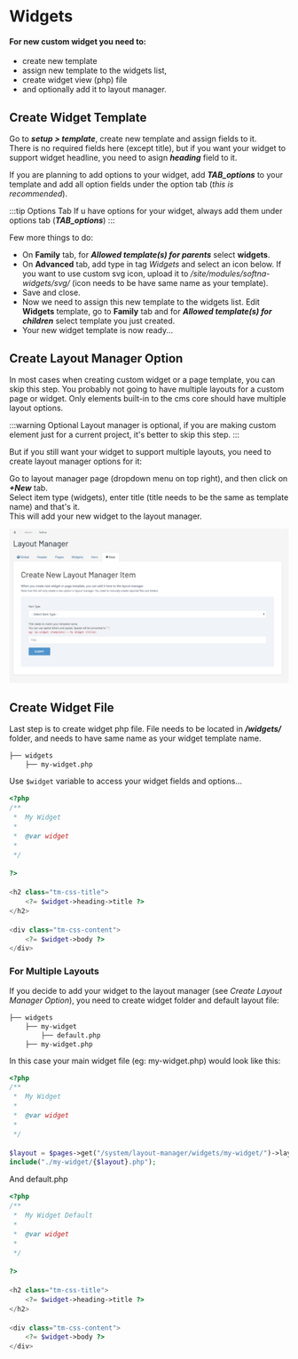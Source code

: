 # Widgets

#### For new custom widget you need to:

* create new template
* assign new template to the widgets list,
* create widget view (php) file
* and optionally add it to layout manager.


## Create Widget Template

Go to ***setup > template***, create new template and assign fields to it.   
There is no required fields here (except title), but if you want your widget to support widget headline, you need to asign ***heading*** field to it.

If you are planning to add options to your widget, add ***TAB_options*** to your template and add all option fields under the option tab (*this is recommended*).

:::tip Options Tab
If u have options for your widget, always add them under options tab (***TAB_options***)
:::

Few more things to do:
* On **Family** tab, for ***Allowed template(s) for parents*** select **widgets**.
* On **Advanced** tab, add type in tag *Widgets* and select an icon below. If you want to use custom svg icon, upload it to */site/modules/softna-widgets/svg/* (icon needs to be have same name as your template).
* Save and close.
* Now we need to assign this new template to the widgets list. Edit **Widgets** template, go to **Family** tab and for ***Allowed template(s) for children*** select template you just created.
* Your new widget template is now ready...




## Create Layout Manager Option
In most cases when creating custom widget or a page template, you can skip this step. You probably not going to have multiple layouts for a custom page or widget. Only elements built-in to the cms core should have multiple layout options.

:::warning Optional
Layout manager is optional, if you are making custom element just for a current project, it's better to skip this step.
:::

But if you still want your widget to support multiple layouts, you need to create layout manager options for it:  

Go to layout manager page (dropdown menu on top right), and then click on ***+New*** tab.    
Select item type (widgets), enter title (title needs to be the same as template name) and that's it.   
This will add your new widget to the layout manager.

![](./../../_assets/Add-widget-to-the-layout-manager.png)




## Create Widget File

Last step is to create widget php file. File needs to be located in ***/widgets/*** folder, and needs to have same name as your widget template name.

```
├── widgets
    ├── my-widget.php
```

Use `$widget` variable to access your widget fields and options...

``` php
<?php
/**
 *  My Widget
 *  
 *  @var widget
 *
 */

?>

<h2 class="tm-css-title">
    <?= $widget->heading->title ?>
</h2>

<div class="tm-css-content">
    <?= $widget->body ?>
</div>

```

### For Multiple Layouts

If you decide to add your widget to the layout manager (see *Create Layout Manager Option*), you need to create widget folder and default layout file:
```
├── widgets
    ├── my-widget
        ├── default.php
    ├── my-widget.php
```
In this case your main widget file (eg: my-widget.php) would look like this:
``` php
<?php
/**
 *  My Widget
 *
 *  @var widget
 *
 */

$layout = $pages->get("/system/layout-manager/widgets/my-widget/")->layout_options->name;
include("./my-widget/{$layout}.php");
```

And default.php
``` php
<?php
/**
 *  My Widget Default
 *  
 *  @var widget
 *
 */

?>

<h2 class="tm-css-title">
    <?= $widget->heading->title ?>
</h2>

<div class="tm-css-content">
    <?= $widget->body ?>
</div>

```
